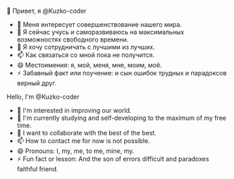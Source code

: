 👋 Привет, я @Kuzko-coder
- 👀 Меня интересует совершенствование нашего мира.
- 🌱 Я сейчас учусь и саморазвиваюсь на максимальных возможностях свободного времени.
- 💞️ Я хочу сотрудничать с лучшими из лучших.
- 📫 Как связаться со мной пока не получится.
- 😄 Местоимения: я, мой, меня, мне, моим, моё.
- ⚡ Забавный факт или поучение: и сын ошибок трудных и парадоксов верный друг.


Hello, I'm @Kuzko-coder
- 👀 I'm interested in improving our world.
- 🌱 I'm currently studying and self-developing to the maximum of my free time.
- 💞️ I want to collaborate with the best of the best.
- 📫 How to contact me for now is not possible.
- 😄 Pronouns: I, my, me, to me, mine, my.
- ⚡ Fun fact or lesson: And the son of errors difficult and paradoxes faithful friend.

<!---
Kuzko-coder/Kuzko-coder is a ✨ special ✨ repository because its `README.md` (this file) appears on your GitHub profile.
You can click the Preview link to take a look at your changes.
--->
